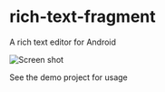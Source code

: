 rich-text-fragment
==================

A rich text editor for Android

![Screen shot](https://github.com/rupertbates/rich-text-fragment/blob/master/Screenshot.png?raw=true)

See the demo project for usage